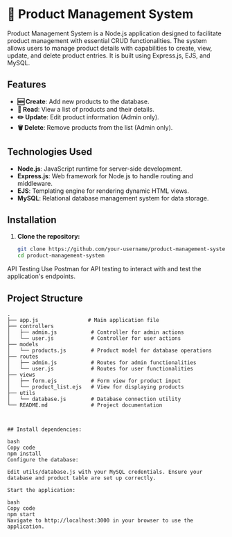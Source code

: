 # 🛒 Product Management System

Product Management System is a Node.js application designed to facilitate product management with essential CRUD functionalities. The system allows users to manage product details with capabilities to create, view, update, and delete product entries. It is built using Express.js, EJS, and MySQL.

## Features

- **🆕 Create**: Add new products to the database.
- **📄 Read**: View a list of products and their details.
- **✏️ Update**: Edit product information (Admin only).
- **🗑️ Delete**: Remove products from the list (Admin only).

## Technologies Used

- **Node.js**: JavaScript runtime for server-side development.
- **Express.js**: Web framework for Node.js to handle routing and middleware.
- **EJS**: Templating engine for rendering dynamic HTML views.
- **MySQL**: Relational database management system for data storage.

## Installation

1. **Clone the repository:**

   ```bash
   git clone https://github.com/your-username/product-management-system.git
   cd product-management-system


API Testing
Use Postman for API testing to interact with and test the application's endpoints.

## Project Structure

```plaintext
.
├── app.js                # Main application file
├── controllers
│   ├── admin.js           # Controller for admin actions
│   └── user.js            # Controller for user actions
├── models
│   └── products.js        # Product model for database operations
├── routes
│   ├── admin.js           # Routes for admin functionalities
│   └── user.js            # Routes for user functionalities
├── views
│   ├── form.ejs           # Form view for product input
│   └── product_list.ejs   # View for displaying products
├── utils
│   └── database.js        # Database connection utility
└── README.md              # Project documentation



## Install dependencies:

bash
Copy code
npm install
Configure the database:

Edit utils/database.js with your MySQL credentials. Ensure your database and product table are set up correctly.

Start the application:

bash
Copy code
npm start
Navigate to http://localhost:3000 in your browser to use the application.

